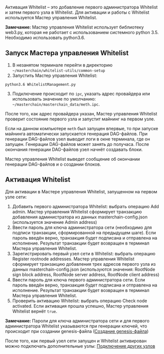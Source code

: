 Активация Whitelist – это добавление первого администратора Whitelist и затем первого узла в Whitelist. Для активации и работы с Whitelist используется Мастер управления Whitelist.

**Замечание:** Мастер управления Whitelist использует библиотеку web3.py, которая не работает с использованием системного python 3.5. Необходимо использовать python3.6.

## Запуск Мастера управления Whitelist
1. В незанятом терминале перейти в директорию `~/masterchain/whitelist-utils/common-setup`
2. Запустить Мастер управления Whitelist:
```
python3.6 WhitelistManagement.py
```
3. Подключение происходит по `ipc`, указать адрес провайдера или использовать значение по умолчанию: `~/masterchain/masterchain_data/meth.ipc`.

После того, как адрес провайдера указан, Мастер управления Whitelist проверит состояние первого узла и запустит майнинг на первом узле. 

Если на данном компьютере `meth` был запущен впервые, то при запуске майнинга автоматически запускается генерация DAG-файлов. При генерации DAG-файлов узел выводит логи в окне терминала, где он запущен. Генерации DAG-файлов может занять до получаса. После окончания генерации DAG-файлов узел начнёт создавать блоки.

Мастер управления Whitelist выведет сообщение об окончании генерации DAG-файлов и о создании блоков.

## Активация Whitelist

Для активации в Мастере управления Whitelist, запущенном на первом узле сети:

1. Добавить первого администратора Whitelist: выбрать операцию Add admin. Мастер управления Whitelist сформирует транзакцию добавления администратора из данных masterchain-config.json (используется значение Admin address)
2. Ввести пароль для ключа администратора сети (необходимо для подписи транзакции, сформированной на предыдущем шаге). Если пароль введён верно, транзакция будет подписана и отправлена на исполнение. Результат транзакции будет возвращен в терминал Мастера управления Whitelist. 
3. Зарегистрировать первый узел сети в Whitelist: выбрать операцию Register rootnode addresses. Мастер управления Whitelist сформирует транзакцию добавления трех адресов первого узла из данных masterchain-config.json (используются значения: RootNode sign block address, RootNode server address, RootNode client address)
4. Ввести пароль для ключа первого администратора сети. Если пароль введён верно, транзакция будет подписана и отправлена на исполнение. Результат транзакции будет возвращен в терминал Мастера управления Whitelist. 
5. Проверить активацию Whitelist: выбрать операцию Check node activated. Если активация прошла успешно, Мастер управления Whitelist вернёт `true`.

**Замечание:** Пароли для ключа администратора сети и для первого администратора Whitelist указываются при генерации ключей, что происходит при создании genesis-файла ([Создание genesis-файла](https://github.com/fintechru/meth/blob/ft/tls_keys/whitelist-utils/Создание-genesis-файла.md))

После того, как первый узел сети запущен и Whitelist активирован можно подключать дополнительные узлы: [Подключение других узлов](https://github.com/fintechru/meth/blob/ft/tls_keys/whitelist-utils/Подключение-других-узлов.md)